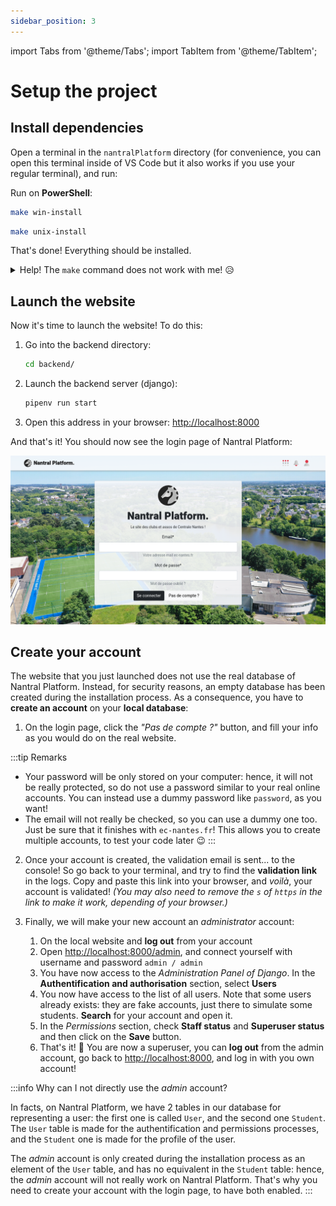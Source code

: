 ```yaml
---
sidebar_position: 3
---
```


import Tabs from '@theme/Tabs';
import TabItem from '@theme/TabItem';

# Setup the project

## Install dependencies

Open a terminal in the `nantralPlatform` directory (for convenience, you can
open this terminal inside of VS Code but it also works if you use your regular
terminal), and run:

<Tabs groupId="os">
<TabItem value="win" label="Windows">

Run on **PowerShell**:

```bash
make win-install
```

</TabItem>
<TabItem value="mac-lin" label="MacOS/Linux">

```bash
make unix-install
```

</TabItem>
</Tabs>

That's done! Everything should be installed.

<details>
    <summary>Help! The <code>make</code> command does not work with me! 😥</summary>

Well, sorry you're not lucky! But don't worry, here are all the steps you can do
to install everything.

1. Go into the `backend` directory:
    ```bash
    cd backend/
    ```

2. In the `backend/config/settings` directory, copy the file named `.env.example`
    and rename it `.env` only.

3. Install dependencies and create a virtuel environment for python:
    ```bash
    pipenv install --dev
    ```

4. Create your database for django:
    ```bash
    pipenv run migrate
    ```

5. Create an administrator acount on this database:
    ```bash
    pipenv run createsuperuser
    ```
    When asked, complete as follow:
    - username: `admin`
    - email: `admin@ec-nantes.fr`
    - password: `admin`

6. Now, change your working directory to the `frontend` one:
    ```bash
    cd ../frontend
    ```

7. Install the dependencies:
    ```bash
    npm install
    ```

8. Compile the source code for the first time:
    ```bash
    npm run build:dev
    ```

Congratulations, you did it all 🥳

</details>

## Launch the website

Now it's time to launch the website! To do this:
1. Go into the backend directory:
    ```bash
    cd backend/
    ```
2. Launch the backend server (django):
    ```bash
    pipenv run start
    ```
3. Open this address in your browser: [http://localhost:8000](http://localhost:8000)

And that's it! You should now see the login page of Nantral Platform:

![The login page](/login-page.png)

## Create your account

The website that you just launched does not use the real database of
Nantral Platform. Instead, for security reasons, an empty database has been
created during the installation process.
As a consequence, you have to **create an account** on your **local database**:

1. On the login page, click the *"Pas de compte ?"* button, and fill your info
    as you would do on the real website.

:::tip Remarks
- Your password will be only stored on your computer: hence, it will not be
really protected, so do not use a password similar to your real online
accounts. You can instead use a dummy password like `password`, as you want!
- The email will not really be checked, so you can use a dummy one too.
Just be sure that it finishes with `ec-nantes.fr`! This allows you to create
multiple accounts, to test your code later 😉
:::

2. Once your account is created, the validation email is sent... to the console!
    So go back to your terminal, and try to find the **validation link** in the
    logs. Copy and paste this link into your browser, and *voilà*, your account
    is validated! *(You may also need to remove the `s` of `https` in the link to make
    it work, depending of your browser.)*


3. Finally, we will make your new account an *administrator* account:
    1. On the local website and **log out** from your account
    2. Open [http://localhost:8000/admin](http://localhost:8000/admin), and
    connect yourself with username and password `admin / admin`
    3. You have now access to the *Administration Panel of Django*. In the
    **Authentification and authorisation** section, select **Users**
    4. You now have access to the list of all users. Note that some users
    already exists: they are fake accounts, just there to simulate some students.
    **Search** for your account and open it.
    5. In the *Permissions* section, check **Staff status** and
    **Superuser status** and then click on the **Save** button.
    6. That's it! 🥳 You are now a superuser, you can **log out** from the admin
    account, go back to [http://localhost:8000](http://localhost:8000), and log
    in with you own account!



:::info Why can I not directly use the *admin* account?

In facts, on Nantral Platform, we have 2 tables in our database for representing
a user: the first one is called `User`, and the second one `Student`. The
`User` table is made for the authentification and permissions processes, and the
`Student` one is made for the profile of the user.

The *admin* account is only created during the installation process as an
element of the `User` table, and has no equivalent in the `Student` table:
hence, the *admin* account will not really work on Nantral Platform. That's why
you need to create your account with the login page, to have both enabled.
:::

